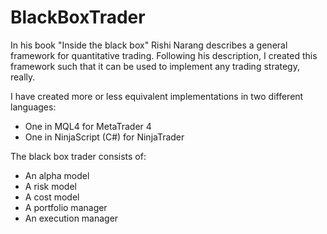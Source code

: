 # BlackBoxTrader
In his book "Inside the black box" Rishi Narang describes a general framework for quantitative trading. Following his description, I created this framework such that it can be used to implement any trading strategy, really.

I have created more or less equivalent implementations in two different languages:
 - One in MQL4 for MetaTrader 4
 - One in NinjaScript (C#) for NinjaTrader

The black box trader consists of:
 - An alpha model
 - A risk model
 - A cost model
 - A portfolio manager
 - An execution manager
